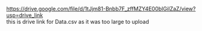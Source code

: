 https://drive.google.com/file/d/1tJjm81-Bnbb7F_zffMZY4E00bIGiIZaZ/view?usp=drive_link  
this is drive link for Data.csv as it was too large to upload
